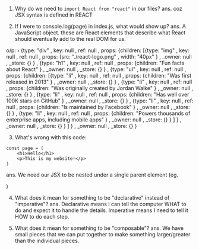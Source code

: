 1. Why do we need to `import React from "react"` in our files?
ans. coz JSX syntax is defined in REACT

2. If I were to console.log(page) in index.js, what would show up?
ans. A JavaScript object. these are React elements that describe what React should
eventually add to the real DOM for us.

o/p:
›
{type: "div"
, key: null
, ref: null
, props: {children: [{type: "img"
, key: null
, ref: null
, props: {src: "./react-logo.png"
, width: "40px"
}
, _owner: null
, _store: {}
}
, {type: "h1"
, key: null
, ref: null
, props: {children: "Fun facts about React"
}
, _owner: null
, _store: {}
}
, {type: "ul"
, key: null
, ref: null
, props: {children: [{type: "li"
, key: null
, ref: null
, props: {children: "Was first released in 2013"
}
, _owner: null
, _store: {}
}
, {type: "li"
, key: null
, ref: null
, props: {children: "Was originally created by Jordan Walke"
}
, _owner: null
, _store: {}
}
, {type: "li"
, key: null
, ref: null
, props: {children: "Has well over 100K stars on GitHub"
}
, _owner: null
, _store: {}
}
, {type: "li"
, key: null
, ref: null
, props: {children: "Is maintained by Facebook"
}
, _owner: null
, _store: {}
}
, {type: "li"
, key: null
, ref: null
, props: {children: "Powers thousands of enterprise apps, including mobile apps"
}
, _owner: null
, _store: {}
}
]
}
, _owner: null
, _store: {}
}
]
}
, _owner: null
, _store: {}
}

3. What's wrong with this code:
```
const page = (
    <h1>Hello</h1>
    <p>This is my website!</p>
)
```

ans. We need our JSX to be nested under a single parent element (eg. <div></div>)


4. What does it mean for something to be "declarative" instead of "imperative"?
ans. Declarative means I can tell the computer WHAT to do 
and expect it to handle the details. Imperative means I need
to tell it HOW to do each step.

5. What does it mean for something to be "composable"?
ans. We have small pieces that we can put together to make something
larger/greater than the individual pieces.